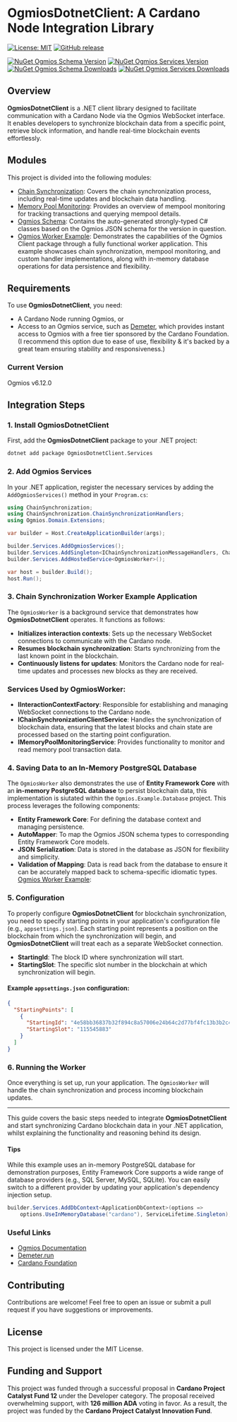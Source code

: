 # OgmiosDotnetClient: A Cardano Node Integration Library
[![License: MIT](https://img.shields.io/badge/License-MIT-yellow.svg)](https://github.com/ItsDaveB/OgmiosDotnet/blob/main/LICENSE)
[![GitHub release](https://img.shields.io/github/v/release/ItsDaveB/OgmiosDotnet)](https://github.com/ItsDaveB/OgmiosDotnet/releases/latest)

[![NuGet Ogmios Schema Version](https://img.shields.io/nuget/v/OgmiosDotnetClient.Schema?label=NuGet%20Ogmios%20Schema)](https://www.nuget.org/packages/OgmiosDotnetClient.Schema)
[![NuGet Ogmios Services Version](https://img.shields.io/nuget/v/OgmiosDotnetClient.Services?label=NuGet%20Ogmios%20Services)](https://www.nuget.org/packages/OgmiosDotnetClient.Services)
[![NuGet Ogmios Schema Downloads](https://img.shields.io/nuget/dt/OgmiosDotnetClient.Schema?label=NuGet%20Ogmios%20Schema%20Downloads)](https://www.nuget.org/packages/OgmiosDotnetClient.Schema)
[![NuGet Ogmios Services Downloads](https://img.shields.io/nuget/dt/OgmiosDotnetClient.Services?label=NuGet%20Ogmios%20Services%20Downloads)](https://www.nuget.org/packages/OgmiosDotnetClient.Services)





## Overview

**OgmiosDotnetClient** is a .NET client library designed to facilitate communication with a Cardano Node via the Ogmios WebSocket interface. It enables developers to synchronize blockchain data from a specific point, retrieve block information, and handle real-time blockchain events effortlessly.

## Modules

This project is divided into the following modules:

- [Chain Synchronization](src/Ogmios.Services/ChainSynchronization/docs/README.md): Covers the chain synchronization process, including real-time updates and blockchain data handling.
- [Memory Pool Monitoring](src/Ogmios.Services/MemoryPoolMonitoring/docs/README.md): Provides an overview of mempool monitoring for tracking transactions and querying mempool details.
- [Ogmios Schema](src/Ogmios.Schema/docs/README.md): Contains the auto-generated strongly-typed C# classes based on the Ogmios JSON schema for the version in question.
- [Ogmios Worker Example](src/Ogmios.Example.Worker/docs/README.md): Demonstrates the capabilities of the Ogmios Client package through a fully functional worker application. This example showcases chain synchronization, mempool monitoring, and custom handler implementations, along with in-memory database operations for data persistence and flexibility.

## Requirements

To use **OgmiosDotnetClient**, you need:

- A Cardano Node running Ogmios, or
- Access to an Ogmios service, such as [Demeter](https://demeter.run), which provides instant access to Ogmios with a free tier sponsored by the Cardano Foundation. (I recommend this option due to ease of use, flexibility & it's backed by a great team ensuring stability and responsiveness.)

### Current Version

Ogmios v6.12.0

## Integration Steps

### 1. Install OgmiosDotnetClient

First, add the **OgmiosDotnetClient** package to your .NET project:

```bash
dotnet add package OgmiosDotnetClient.Services
```

### 2. Add Ogmios Services

In your .NET application, register the necessary services by adding the `AddOgmiosServices()` method in your `Program.cs`:

```csharp
using ChainSynchronization;
using ChainSynchronization.ChainSynchronizationHandlers;
using Ogmios.Domain.Extensions;

var builder = Host.CreateApplicationBuilder(args);

builder.Services.AddOgmiosServices();
builder.Services.AddSingleton<IChainSynchronizationMessageHandlers, ChainSynchronizationMessageHandlers>();
builder.Services.AddHostedService<OgmiosWorker>();

var host = builder.Build();
host.Run();
```

### 3. Chain Synchronization Worker Example Application

The `OgmiosWorker` is a background service that demonstrates how **OgmiosDotnetClient** operates. It functions as follows:

- **Initializes interaction contexts**: Sets up the necessary WebSocket connections to communicate with the Cardano node.
- **Resumes blockchain synchronization**: Starts synchronizing from the last known point in the blockchain.
- **Continuously listens for updates**: Monitors the Cardano node for real-time updates and processes new blocks as they are received.

### Services Used by OgmiosWorker:

- **IInteractionContextFactory**: Responsible for establishing and managing WebSocket connections to the Cardano node.
- **IChainSynchronizationClientService**: Handles the synchronization of blockchain data, ensuring that the latest blocks and chain state are processed based on the starting point configuration.
- **IMemoryPoolMonitoringService**: Provides functionality to monitor and read memory pool transaction data.

### 4. Saving Data to an In-Memory PostgreSQL Database

The `OgmiosWorker` also demonstrates the use of **Entity Framework Core** with an **in-memory PostgreSQL database** to persist blockchain data, this implementation is siutated within the `Ogmios.Example.Database` project. This process leverages the following components:

- **Entity Framework Core**: For defining the database context and managing persistence.
- **AutoMapper**: To map the Ogmios JSON schema types to corresponding Entity Framework Core models.
- **JSON Serialization**: Data is stored in the database as JSON for flexibility and simplicity.
- **Validation of Mapping**: Data is read back from the database to ensure it can be accurately mapped back to schema-specific idiomatic types.
  [Ogmios Worker Example](src/Ogmios.Example.Worker/docs/README.md):

### 5. Configuration

To properly configure **OgmiosDotnetClient** for blockchain synchronization, you need to specify starting points in your application's configuration file (e.g., `appsettings.json`). Each starting point represents a position on the blockchain from which the synchronization will begin, and **OgmiosDotnetClient** will treat each as a separate WebSocket connection.

- **StartingId**: The block ID where synchronization will start.
- **StartingSlot**: The specific slot number in the blockchain at which synchronization will begin.

#### Example `appsettings.json` configuration:

```json
{
  "StartingPoints": [
    {
      "StartingId": "4e58bb36837b32f894c8a57006e24b64c2d77bf4fc13b3b2c428fee8871e2491",
      "StartingSlot": "115545883"
    }
  ]
}
```

### 6. Running the Worker

Once everything is set up, run your application. The `OgmiosWorker` will handle the chain synchronization and process incoming blockchain updates.

---

This guide covers the basic steps needed to integrate **OgmiosDotnetClient** and start synchronizing Cardano blockchain data in your .NET application, whilst explaining the functionality and reasoning behind its design.

#### Tips

While this example uses an in-memory PostgreSQL database for demonstration purposes, Entity Framework Core supports a wide range of database providers (e.g., SQL Server, MySQL, SQLite). You can easily switch to a different provider by updating your application's dependency injection setup.

```csharp
builder.Services.AddDbContext<ApplicationDbContext>(options =>
    options.UseInMemoryDatabase("cardano"), ServiceLifetime.Singleton);
```

### Useful Links

- [Ogmios Documentation](https://ogmios.dev)
- [Demeter.run](https://demeter.run)
- [Cardano Foundation](https://cardanofoundation.org)

## Contributing

Contributions are welcome! Feel free to open an issue or submit a pull request if you have suggestions or improvements.

## License

This project is licensed under the MIT License.

## Funding and Support

This project was funded through a successful proposal in **Cardano Project Catalyst Fund 12** under the Developer category. The proposal received overwhelming support, with **126 million ADA** voting in favor. As a result, the project was funded by the **Cardano Project Catalyst Innovation Fund**.
